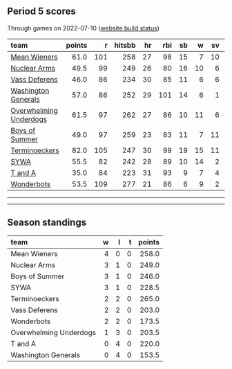 

## Period 5 scores

Through games on 2022-07-10 ([website build status](https://github.com/brian-bot/pl-site/actions))


|team                                              | points|   r| hitsbb| hr| rbi| sb|  w| sv|  so|   era|  whip|
|:-------------------------------------------------|------:|---:|------:|--:|---:|--:|--:|--:|---:|-----:|-----:|
|[Mean Wieners](./meanwieners)                     |   61.0| 101|    258| 27|  98| 15|  7| 10| 165| 3.778| 1.216|
|[Nuclear Arms](./nucleararms)                     |   49.5|  99|    249| 26|  80| 16| 10|  6| 155| 3.731| 1.251|
|[Vass Deferens](./vassdeferens)                   |   46.0|  86|    234| 30|  85| 11|  6|  6| 110| 3.460| 1.123|
|[Washington Generals](./washingtongenerals)       |   57.0|  86|    252| 29| 101| 14|  6|  1| 104| 2.583| 0.991|
|[Overwhelming Underdogs](./overwhelmingunderdogs) |   61.5|  97|    262| 27|  86| 10| 11|  6| 165| 3.135| 1.187|
|[Boys of Summer](./boysofsummer)                  |   49.0|  97|    259| 23|  83| 11|  7| 11| 170| 4.745| 1.285|
|[Terminoeckers](./terminoeckers)                  |   82.0| 105|    247| 30|  99| 19| 15| 11| 200| 3.664| 1.126|
|[SYWA](./sywa)                                    |   55.5|  82|    242| 28|  89| 10| 14|  2| 170| 3.436| 1.073|
|[T and A](./tanda)                                |   35.0|  84|    223| 31|  93|  9|  7|  4| 143| 5.066| 1.414|
|[Wonderbots](./wonderbots)                        |   53.5| 109|    277| 21|  86|  6|  9|  2| 155| 2.725| 1.200|

* * *
* * *

## Season standings


|team                   |  w|  l|  t| points|
|:----------------------|--:|--:|--:|------:|
|Mean Wieners           |  4|  0|  0|  258.0|
|Nuclear Arms           |  3|  1|  0|  249.0|
|Boys of Summer         |  3|  1|  0|  246.0|
|SYWA                   |  3|  1|  0|  228.5|
|Terminoeckers          |  2|  2|  0|  265.0|
|Vass Deferens          |  2|  2|  0|  203.0|
|Wonderbots             |  2|  2|  0|  173.5|
|Overwhelming Underdogs |  1|  3|  0|  203.5|
|T and A                |  0|  4|  0|  220.0|
|Washington Generals    |  0|  4|  0|  153.5|


